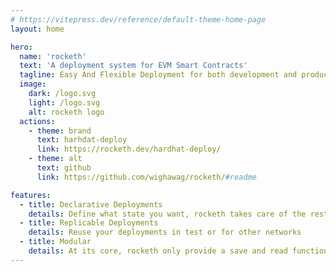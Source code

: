 ```yaml
---
# https://vitepress.dev/reference/default-theme-home-page
layout: home

hero:
  name: 'rocketh'
  text: 'A deployment system for EVM Smart Contracts'
  tagline: Easy And Flexible Deployment for both development and production
  image:
    dark: /logo.svg
    light: /logo.svg
    alt: rocketh logo
  actions:
    - theme: brand
      text: harhdat-deploy
      link: https://rocketh.dev/hardhat-deploy/
    - theme: alt
      text: github
      link: https://github.com/wighawag/rocketh/#readme

features:
  - title: Declarative Deployments
    details: Define what state you want, rocketh takes care of the rest
  - title: Replicable Deployments
    details: Reuse your deployments in test or for other networks
  - title: Modular
    details: At its core, rocketh only provide a save and read function for deployment, everything else is an external module
---
```

